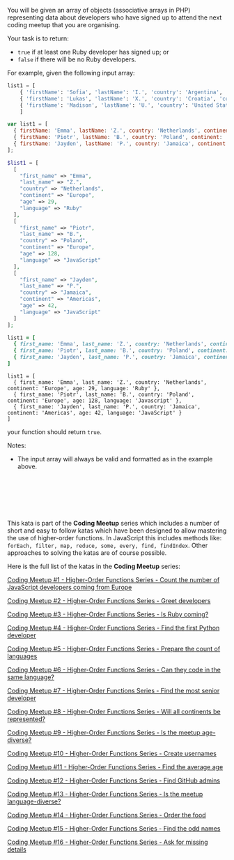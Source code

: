 You will be given an array of objects (associative arrays in PHP) representing data about developers who have signed up to attend the next coding meetup that you are organising.

Your task is to return:

- `true`  if at least one Ruby developer has signed up; or
- `false` if there will be no Ruby developers.

For example, given the following input array:

```python
list1 = [
    { 'firstName': 'Sofia', 'lastName': 'I.', 'country': 'Argentina', 'continent': 'Americas', 'age': 35, 'language': 'Java' },
    { 'firstName': 'Lukas', 'lastName': 'X.', 'country': 'Croatia', 'continent': 'Europe', 'age': 35, 'language': 'Python' },
    { 'firstName': 'Madison', 'lastName': 'U.', 'country': 'United States', 'continent': 'Americas', 'age': 32, 'language': 'Ruby' } 
    ]
```

```javascript
var list1 = [
  { firstName: 'Emma', lastName: 'Z.', country: 'Netherlands', continent: 'Europe', age: 29, language: 'Ruby' },
  { firstName: 'Piotr', lastName: 'B.', country: 'Poland', continent: 'Europe', age: 128, language: 'Javascript' },
  { firstName: 'Jayden', lastName: 'P.', country: 'Jamaica', continent: 'Americas', age: 42, language: 'JavaScript' }
];
```
```php
$list1 = [
  [
    "first_name" => "Emma",
    "last_name" => "Z.",
    "country" => "Netherlands",
    "continent" => "Europe",
    "age" => 29,
    "language" => "Ruby"
  ],
  [
    "first_name" => "Piotr",
    "last_name" => "B.",
    "country" => "Poland",
    "continent" => "Europe",
    "age" => 128,
    "language" => "JavaScript"
  ],
  [
    "first_name" => "Jayden",
    "last_name" => "P.",
    "country" => "Jamaica",
    "continent" => "Americas",
    "age" => 42,
    "language" => "JavaScript"
  ]
];
```
```ruby
list1 = [
  { first_name: 'Emma', last_name: 'Z.', country: 'Netherlands', continent: 'Europe', age: 29, language: 'Ruby' },
  { first_name: 'Piotr', last_name: 'B.', country: 'Poland', continent: 'Europe', age: 128, language: 'Javascript' },
  { first_name: 'Jayden', last_name: 'P.', country: 'Jamaica', continent: 'Americas', age: 42, language: 'JavaScript' }
]
```
```crystal
list1 = [
  { first_name: 'Emma', last_name: 'Z.', country: 'Netherlands', continent: 'Europe', age: 29, language: 'Ruby' },
  { first_name: 'Piotr', last_name: 'B.', country: 'Poland', continent: 'Europe', age: 128, language: 'Javascript' },
  { first_name: 'Jayden', last_name: 'P.', country: 'Jamaica', continent: 'Americas', age: 42, language: 'JavaScript' }
]
```


your function should return `true`.

Notes:

 - The input array will always be valid and formatted as in the example above.
<br>
<br>
<br>
<br>
<br>

This kata is part of the **Coding Meetup** series which includes a number of short and easy to follow katas which have been designed to allow mastering the use of higher-order functions. In JavaScript this includes methods like: `forEach, filter, map, reduce, some, every, find, findIndex`. Other approaches to solving the katas are of course possible.

Here is the full list of the katas in the **Coding Meetup** series:

<a href="http://www.codewars.com/kata/coding-meetup-number-1-higher-order-functions-series-count-the-number-of-javascript-developers-coming-from-europe">Coding Meetup #1 - Higher-Order Functions Series - Count the number of JavaScript developers coming from Europe</a>

<a href="https://www.codewars.com/kata/coding-meetup-number-2-higher-order-functions-series-greet-developers">Coding Meetup #2 - Higher-Order Functions Series - Greet developers</a>

<a href="https://www.codewars.com/kata/coding-meetup-number-3-higher-order-functions-series-is-ruby-coming">Coding Meetup #3 - Higher-Order Functions Series - Is Ruby coming?</a>

<a href="https://www.codewars.com/kata/coding-meetup-number-4-higher-order-functions-series-find-the-first-python-developer">Coding Meetup #4 - Higher-Order Functions Series - Find the first Python developer</a>

<a href="https://www.codewars.com/kata/coding-meetup-number-5-higher-order-functions-series-prepare-the-count-of-languages">Coding Meetup #5 - Higher-Order Functions Series - Prepare the count of languages</a>

<a href="https://www.codewars.com/kata/coding-meetup-number-6-higher-order-functions-series-can-they-code-in-the-same-language">Coding Meetup #6 - Higher-Order Functions Series - Can they code in the same language?</a>

<a href="http://www.codewars.com/kata/coding-meetup-number-7-higher-order-functions-series-find-the-most-senior-developer">Coding Meetup #7 - Higher-Order Functions Series - Find the most senior developer</a>

<a href="https://www.codewars.com/kata/coding-meetup-number-8-higher-order-functions-series-will-all-continents-be-represented">Coding Meetup #8 - Higher-Order Functions Series - Will all continents be represented?</a>

<a href="https://www.codewars.com/kata/coding-meetup-number-9-higher-order-functions-series-is-the-meetup-age-diverse">Coding Meetup #9 - Higher-Order Functions Series - Is the meetup age-diverse?</a>

<a href="https://www.codewars.com/kata/coding-meetup-number-10-higher-order-functions-series-create-usernames">Coding Meetup #10 - Higher-Order Functions Series - Create usernames</a>

<a href="https://www.codewars.com/kata/coding-meetup-number-11-higher-order-functions-series-find-the-average-age">Coding Meetup #11 - Higher-Order Functions Series - Find the average age</a>

<a href="https://www.codewars.com/kata/coding-meetup-number-12-higher-order-functions-series-find-github-admins">Coding Meetup #12 - Higher-Order Functions Series - Find GitHub admins</a>

<a href="https://www.codewars.com/kata/coding-meetup-number-13-higher-order-functions-series-is-the-meetup-language-diverse">Coding Meetup #13 - Higher-Order Functions Series - Is the meetup language-diverse?</a>

<a href="https://www.codewars.com/kata/coding-meetup-number-14-higher-order-functions-series-order-the-food">Coding Meetup #14 - Higher-Order Functions Series - Order the food</a>

<a href="https://www.codewars.com/kata/coding-meetup-number-15-higher-order-functions-series-find-the-odd-names">Coding Meetup #15 - Higher-Order Functions Series - Find the odd names</a>

<a href="https://www.codewars.com/kata/coding-meetup-number-16-higher-order-functions-series-ask-for-missing-details">Coding Meetup #16 - Higher-Order Functions Series - Ask for missing details</a>